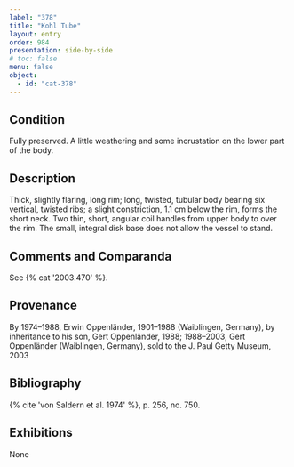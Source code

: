 ```yaml
---
label: "378"
title: "Kohl Tube"
layout: entry
order: 984
presentation: side-by-side
# toc: false
menu: false
object:
  - id: "cat-378"
---
```


## Condition

Fully preserved. A little weathering and some incrustation on the lower part of the body.

## Description

Thick, slightly flaring, long rim; long, twisted, tubular body bearing six vertical, twisted ribs; a slight constriction, 1.1 cm below the rim, forms the short neck. Two thin, short, angular coil handles from upper body to over the rim. The small, integral disk base does not allow the vessel to stand.

## Comments and Comparanda

See {% cat '2003.470' %}.

## Provenance

By 1974–1988, Erwin Oppenländer, 1901–1988 (Waiblingen, Germany), by inheritance to his son, Gert Oppenländer, 1988; 1988–2003, Gert Oppenländer (Waiblingen, Germany), sold to the J. Paul Getty Museum, 2003

## Bibliography

{% cite 'von Saldern et al. 1974' %}, p. 256, no. 750.

## Exhibitions

None